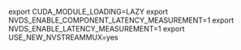 export CUDA_MODULE_LOADING=LAZY
export NVDS_ENABLE_COMPONENT_LATENCY_MEASUREMENT=1
export NVDS_ENABLE_LATENCY_MEASUREMENT=1
export USE_NEW_NVSTREAMMUX=yes
